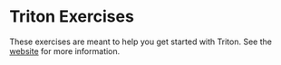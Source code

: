 # Triton Exercises
These exercises are meant to help you get started with Triton.
See the [website](https://lweitkamp.github.io/triton_exercises/) for more information.